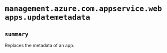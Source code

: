 # `management.azure.com.appservice.webapps.updatemetadata`

## `summary`
Replaces the metadata of an app.


